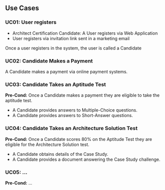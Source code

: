 ## Use Cases

### UC01: User registers

- Architect Certification Candidate: A User registers via Web Application 
- User registers via invitation link sent in a marketing email

Once a user registers in the system, the user is called a Candidate

### UC02: Candidate Makes a Payment

A Candidate makes a payment via online payment systems.

### UC03: Candidate Takes an Aptitude Test

**Pre-Cond:** Once a Candidate makes a payment they are eligible to take the aptitude test.

- A Candidate provides answers to Multiple-Choice questions.
- A Candidate provides answers to Short-Answer questions.

### UC04: Candidate Takes an Architecture Solution Test

**Pre-Cond:** Once a Candidate scores 80% on the Aptitude Test they are eligible for the Architecture Solution test.

- A Candidate obtains details of the Case Study.
- A Candidate provides a document answering the Case Study challenge.

### UC05: ...

**Pre-Cond:** ...
